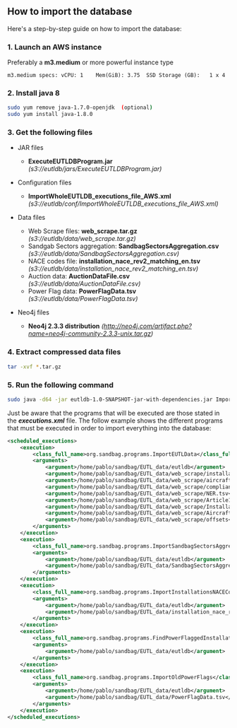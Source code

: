 ## How to import the database

Here's a step-by-step guide on how to import the database:

### 1. Launch an AWS instance

  Preferably a **m3.medium** or more powerful instance type 
    
    m3.medium specs: vCPU: 1 	Mem(GiB): 3.75	SSD Storage (GB):	1 x 4 
 

### 2. Install java 8

``` bash
sudo yum remove java-1.7.0-openjdk  (optional)
sudo yum install java-1.8.0
```

### 3. Get the following files

* JAR files

  * **ExecuteEUTLDBProgram.jar** _(s3://eutldb/jars/ExecuteEUTLDBProgram.jar)_
  
* Configuration files
  
  * **ImportWholeEUTLDB_executions_file_AWS.xml** _(s3://eutldb/conf/ImportWholeEUTLDB_executions_file_AWS.xml)_
  
* Data files

  * Web Scrape files: **web_scrape.tar.gz** _(s3://eutldb/data/web_scrape.tar.gz)_
  * Sandgab Sectors aggregation: **SandbagSectorsAggregation.csv** _(s3://eutldb/data/SandbagSectorsAggregation.csv)_
  * NACE codes file: **installation_nace_rev2_matching_en.tsv** _(s3://eutldb/data/installation_nace_rev2_matching_en.tsv)_
  * Auction data: **AuctionDataFile.csv** _(s3://eutldb/data/AuctionDataFile.csv)_
  * Power Flag data: **PowerFlagData.tsv** _(s3://eutldb/data/PowerFlagData.tsv)_
  
* Neo4j files
  
  * **Neo4j 2.3.3 distribution** _(http://neo4j.com/artifact.php?name=neo4j-community-2.3.3-unix.tar.gz)_

### 4. Extract compressed data files

``` bash
tar -xvf *.tar.gz
```

### 5. Run the following command

``` bash
sudo java -d64 -jar eutldb-1.0-SNAPSHOT-jar-with-dependencies.jar ImportWholeEUTLDB_executions_file.xml
```

Just be aware that the programs that will be executed are those stated in the _**executions.xml**_ file.
The follow example shows the different programs that must be executed in order to import everything into the database:

``` xml
<scheduled_executions>
	<execution>
		<class_full_name>org.sandbag.programs.ImportEUTLData</class_full_name>
		<arguments>
			<argument>/home/pablo/sandbag/EUTL_data/eutldb</argument>
			<argument>/home/pablo/sandbag/EUTL_data/web_scrape/installations</argument>
			<argument>/home/pablo/sandbag/EUTL_data/web_scrape/aircraft_operators</argument>
			<argument>/home/pablo/sandbag/EUTL_data/web_scrape/compliance</argument>
			<argument>/home/pablo/sandbag/EUTL_data/web_scrape/NER.tsv</argument>
			<argument>/home/pablo/sandbag/EUTL_data/web_scrape/Article10c.tsv</argument>
			<argument>/home/pablo/sandbag/EUTL_data/web_scrape/InstallationsEntitlements.tsv</argument>
			<argument>/home/pablo/sandbag/EUTL_data/web_scrape/AircraftOperatorsEntitlements.tsv</argument>
			<argument>/home/pablo/sandbag/EUTL_data/web_scrape/offsets</argument>
		</arguments>
	</execution>
	<execution>
		<class_full_name>org.sandbag.programs.ImportSandbagSectorsAggregation</class_full_name>
		<arguments>
			<argument>/home/pablo/sandbag/EUTL_data/eutldb</argument>
			<argument>/home/pablo/sandbag/EUTL_data/SandbagSectorsAggregation.csv</argument>
		</arguments>
	</execution>
	<execution>
		<class_full_name>org.sandbag.programs.ImportInstallationsNACECodes</class_full_name>
		<arguments>
			<argument>/home/pablo/sandbag/EUTL_data/eutldb</argument>
			<argument>/home/pablo/sandbag/EUTL_data/installation_nace_rev2_matching_en.tsv</argument>
		</arguments>
	</execution>
	<execution>
		<class_full_name>org.sandbag.programs.FindPowerFlaggedInstallations</class_full_name>
		<arguments>
			<argument>/home/pablo/sandbag/EUTL_data/eutldb</argument>
		</arguments>
	</execution>
	<execution>
		<class_full_name>org.sandbag.programs.ImportOldPowerFlags</class_full_name>
		<arguments>
			<argument>/home/pablo/sandbag/EUTL_data/eutldb</argument>
			<argument>/home/pablo/sandbag/EUTL_data/PowerFlagData.tsv</argument>
		</arguments>
	</execution>
</scheduled_executions>
```





